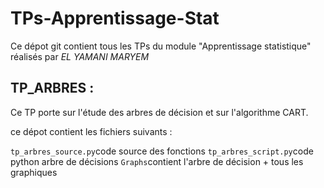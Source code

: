 # TPs-Apprentissage-Stat

Ce dépot git contient tous les TPs du module "Apprentissage statistique" réalisés par *EL YAMANI MARYEM*

## TP_ARBRES :

Ce TP porte sur l'étude des arbres de décision et sur l'algorithme CART.

ce dépot contient les fichiers suivants :

`tp_arbres_source.py`code source des fonctions
`tp_arbres_script.py`code python arbre de décisions
`Graphs`contient l'arbre de décision + tous les graphiques
